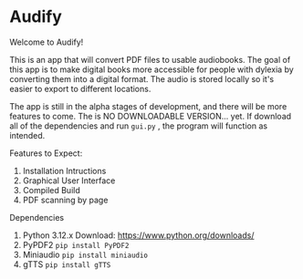 # Audify

Welcome to Audify!

This is an app that will convert PDF files to usable audiobooks. The goal of this app is to make digital books more accessible for people with dylexia by converting them into a digital format. The audio is stored locally so it's easier to export to different locations. 

The app is still in the alpha stages of development, and there will be more features to come. The is NO DOWNLOADABLE VERSION... yet. If download all of the dependencies and run `gui.py` , the program will function as intended.

Features to Expect:
1. Installation Intructions
2. Graphical User Interface
3. Compiled Build
4. PDF scanning by page

Dependencies
1. Python 3.12.x
Download: https://www.python.org/downloads/
2. PyPDF2
`pip install PyPDF2`
4. Miniaudio
`pip install miniaudio`
5. gTTS
`pip install gTTS`
